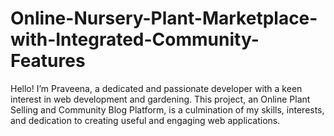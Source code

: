 # Online-Nursery-Plant-Marketplace-with-Integrated-Community-Features
Hello! I’m Praveena, a dedicated and passionate developer with a keen interest in web development and gardening. This project, an Online Plant Selling and Community Blog Platform, is a culmination of my skills, interests, and dedication to creating useful and engaging web applications.
